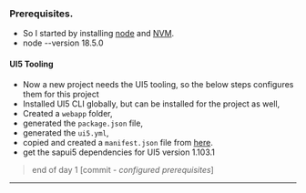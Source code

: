 ### Prerequisites.

- So I started by installing [node](https://nodejs.org/en/) and [NVM](https://github.com/coreybutler/nvm-windows).
- node --version 18.5.0

#### UI5 Tooling
- Now a new project needs the UI5 tooling, so the below steps configures them for this project
- Installed UI5 CLI globally, but can be installed for the project as well,
- Created a `webapp` folder,
- generated the `package.json` file,
- generated the `ui5.yml`,
- copied and created a `manifest.json` file from [here](https://sapui5.hana.ondemand.com/sdk/#/topic/be0cf40f61184b358b5faedaec98b2da.html#loiobe0cf40f61184b358b5faedaec98b2da/section_example).
- get the sapui5 dependencies for UI5 version 1.103.1 

> end of day 1 [commit - *configured prerequisites*]
--- 